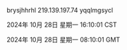 brysjhhrhl 219.139.197.74 yqqlmgsycl

2024年 10月 28日 星期一 16:10:01 CST

2024年 10月 28日 星期一 08:10:01 GMT

